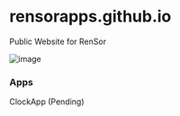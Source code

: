 # rensorapps.github.io

Public Website for RenSor

![image](https://user-images.githubusercontent.com/92299/220503778-381d827d-cd30-4720-bdb2-6ba89e0c64ac.png)

### Apps

ClockApp (Pending)
